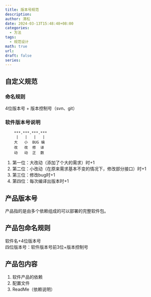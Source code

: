 ```yaml
---
title: 版本号规范
description: 
author: 清松
date: 2024-03-13T15:48:48+08:00
categories:
  - 方法
tags:
  - 规范设计
math: true
url: 
draft: false
series:
---
```

## 自定义规范
### 命名规则
4位版本号 + 版本控制号（svn、git）

### 软件版本号说明
```
    ***.***.***.***
     |   |   |   | 
	大   小  BUG 编
    改   改  修  译
    动   动  正  数
```
1. 第一位：大改动（添加了个大的需求）时+1  
2. 第二位：小改动（在原来需求基本不变的情况下，修改部分接口）时+1 
3. 第三位：修改bug时+1  
4. 第四位：每次编译出版本时+1  

## 产品版本号
产品指的是由多个依赖组成的可以部署的完整软件包。
## 产品包命名规则
软件名+4位版本号  
四位版本号：软件版本号前3位+版本控制号

## 产品包内容
1. 软件产品的依赖
2. 配置文件
3. ReadMe（依赖说明）
